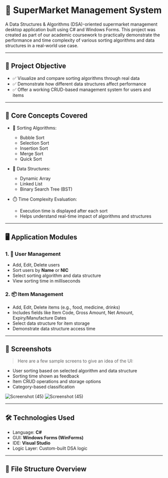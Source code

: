 # 🛒 SuperMarket Management System

A Data Structures & Algorithms (DSA)-oriented supermarket management desktop application built using C# and Windows Forms. This project was created as part of our academic coursework to practically demonstrate the performance and time complexity of various sorting algorithms and data structures in a real-world use case.

---

## 🎯 Project Objective

- ✅ Visualize and compare sorting algorithms through real data
- ✅ Demonstrate how different data structures affect performance
- ✅ Offer a working CRUD-based management system for users and items

---

## 🧠 Core Concepts Covered

- 🔢 Sorting Algorithms:
  - Bubble Sort
  - Selection Sort
  - Insertion Sort
  - Merge Sort
  - Quick Sort

- 🧱 Data Structures:
  - Dynamic Array
  - Linked List
  - Binary Search Tree (BST)

- ⏱️ Time Complexity Evaluation:
  - Execution time is displayed after each sort
  - Helps understand real-time impact of algorithms and structures

---

## 🖥️ Application Modules

### 1. 👥 User Management
- Add, Edit, Delete users
- Sort users by **Name** or **NIC**
- Select sorting algorithm and data structure
- View sorting time in milliseconds

### 2. 📦 Item Management
- Add, Edit, Delete items (e.g., food, medicine, drinks)
- Includes fields like Item Code, Gross Amount, Net Amount, Expiry/Manufacture Dates
- Select data structure for item storage
- Demonstrate data structure access time

---

## 📸 Screenshots

> Here are a few sample screens to give an idea of the UI:

- User sorting based on selected algorithm and data structure
- Sorting time shown as feedback
- Item CRUD operations and storage options
- Category-based classification

![Screenshot (45)](https://github.com/user-attachments/assets/bb0e0e4b-d398-4e84-9bca-11e34e5a793d)
![Screenshot (45)](https://github.com/user-attachments/assets/00be21fd-051e-4a23-ac9a-b2823e70fd29)



---

## 🛠️ Technologies Used

- Language: **C#**
- GUI: **Windows Forms (WinForms)**
- IDE: **Visual Studio**
- Logic Layer: Custom-built DSA logic

---

## 📂 File Structure Overview
